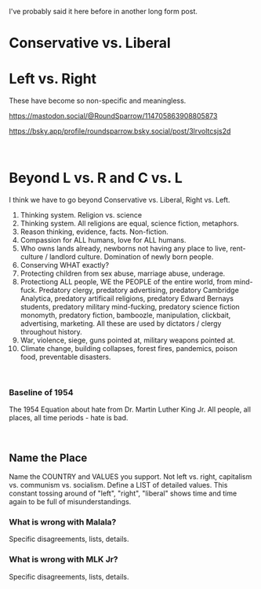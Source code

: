 I've probably said it here before in another long form post.

# Conservative vs. Liberal

# Left vs. Right

These have become so non-specific and meaningless.

https://mastodon.social/@RoundSparrow/114705863908805873

https://bsky.app/profile/roundsparrow.bsky.social/post/3lrvoltcsjs2d

&nbsp;

# Beyond L vs. R and C vs. L

I think we have to go beyond Conservative vs. Liberal, Right vs. Left.

1. Thinking system. Religion vs. science
2. Thinking system. All religions are equal, science fiction, metaphors.
3. Reason thinking, evidence, facts. Non-fiction.
4. Compassion for ALL humans, love for ALL humans.
5. Who owns lands already, newborns not having any place to live, rent-culture / landlord culture. Domination of newly born people.
6. Conserving WHAT exactly?
7. Protecting children from sex abuse, marriage abuse, underage.
8. Protectiong ALL people, WE the PEOPLE of the entire world, from mind-fuck. Predatory clergy, predatory advertising, predatory Cambridge Analytica, predatory artificail religions, predatory Edward Bernays students, predatory military mind-fucking, predatory science fiction monomyth, predatory fiction, bamboozle, manipulation, clickbait, advertising, marketing. All these are used by dictators / clergy throughout history.
9. War, violence, siege, guns pointed at, military weapons pointed at.
10. Climate change, building collapses, forest fires, pandemics, poison food, preventable disasters.

&nbsp;

### Baseline of 1954

The 1954 Equation about hate from Dr. Martin Luther King Jr. All people, all places, all time periods - hate is bad.

&nbsp;

## Name the Place

Name the COUNTRY and VALUES you support. Not left vs. right, capitalism vs. communism vs. socialism. Define a LIST of detailed values. This constant tossing around of "left", "right", "liberal" shows time and time again to be full of misunderstandings.

### What is wrong with Malala?

Specific disagreements, lists, details.

### What is wrong with MLK Jr?

Specific disagreements, lists, details.
